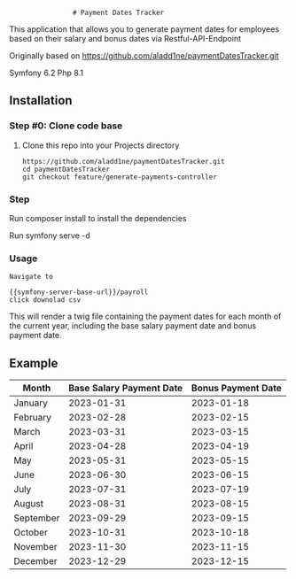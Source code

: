                     # Payment Dates Tracker
This  application that allows you to generate payment dates for employees based on their salary and bonus dates via Restful-API-Endpoint

Originally based on https://github.com/aladd1ne/paymentDatesTracker.git

Symfony 6.2
Php 8.1
## Installation

### Step #0: Clone code base
1. Clone this repo into your Projects directory

    ```
    https://github.com/aladd1ne/paymentDatesTracker.git
    cd paymentDatesTracker
    git checkout feature/generate-payments-controller
    ```
### Step
Run composer install to install the dependencies

Run symfony serve -d

### Usage

```
Navigate to 

{{symfony-server-base-url}}/payroll
click downolad csv

```
This will render a twig file containing the payment dates for each month of the current year, including the base salary payment date and bonus payment date.


## Example
| Month     | Base Salary Payment Date | Bonus Payment Date |
|-----------|--------------------------|--------------------|
| January   | 2023-01-31               | 2023-01-18         |
| February  | 2023-02-28               | 2023-02-15         |
| March     | 2023-03-31               | 2023-03-15         |
| April     | 2023-04-28               | 2023-04-19         |
| May       | 2023-05-31               | 2023-05-15         |
| June      | 2023-06-30               | 2023-06-15         |
| July      | 2023-07-31               | 2023-07-19         |
| August    | 2023-08-31               | 2023-08-15         |
| September | 2023-09-29               | 2023-09-15         |
| October   | 2023-10-31               | 2023-10-18         |
| November  | 2023-11-30               | 2023-11-15         |
| December  | 2023-12-29               | 2023-12-15         |